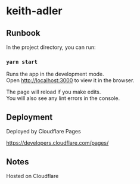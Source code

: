 # keith-adler

## Runbook

In the project directory, you can run:

### `yarn start`

Runs the app in the development mode.\
Open [http://localhost:3000](http://localhost:3000) to view it in the browser.

The page will reload if you make edits.\
You will also see any lint errors in the console.

## Deployment

Deployed by Cloudflare Pages

https://developers.cloudflare.com/pages/

## Notes

Hosted on Cloudflare
